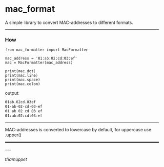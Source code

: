 mac_format
======
A simple library to convert MAC-addresses to different formats.
<br />
<hr>

### How

`````pycon
from mac_formatter import MacFormatter

mac_address = '01:ab:02:cd:03:ef'
mac = MacFormatter(mac_address)

print(mac.dot)
print(mac.line)
print(mac.space)
print(mac.colon)
`````
output:
`````bash
01ab.02cd.03ef
01-ab-02-cd-03-ef
01 ab 02 cd 03 ef
01:ab:02:cd:03:ef
`````
<hr>
MAC-addresses is converted to lowercase by default, for uppercase use .upper()
<hr style="border-top: 3px solid rgba(255, 255, 255, 0.2);">
---

*thamuppet* <br>


